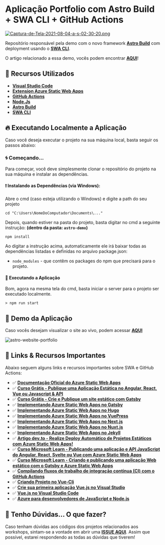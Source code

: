 # Aplicação Portfolio com Astro Build + SWA CLI + GitHub Actions

[![Captura-de-Tela-2021-08-04-a-s-02-30-20.png](https://i.postimg.cc/fLp6CYQQ/Captura-de-Tela-2021-08-04-a-s-02-30-20.png)](https://postimg.cc/DJQjyJzx)

Repositório responsável pela demo com o novo framework **[Astro Build](https://astro.build/)** com deployment usando o **[SWA CLI](https://github.com/Azure/static-web-apps-cli)**.

O artigo relacionado a essa demo, vocês podem encontrar **[AQUI](https://dev.to/glaucia86/criando-aplicacoes-com-astro-build-azure-static-web-cli-39nb)**!

## 🚀 Recursos Utilizados

- **[Visual Studio Code](https://code.visualstudio.com/?WT.mc_id=javascript-34087-gllemos)**
- **[Extension Azure Static Web Apps](https://docs.microsoft.com/pt-br/azure/static-web-apps/front-end-frameworks)**
- **[GitHub Actions](https://help.github.com/pt/actions)**
- **[Node.Js](https://nodejs.org/en/)**
- **[Astro Build](https://astro.build/)**
- **[SWA CLI](https://github.com/Azure/static-web-apps-cli)**

## 🔥 Executando Localmente a Aplicação

Caso você deseja executar o projeto na sua máquina local, basta seguir os passos abaixo:

### 🌀 Começando...

Para começar, você deve simplesmente clonar o repositório do projeto na sua máquina e instalar as dependências.

#### ❗️ Instalando as Dependências (via Windows):

Abre o cmd (caso esteja utilizando o Windows) e digite a path do seu projeto

```
cd "C:\Users\NomeDoComputador\Documents\..."
```

Depois, quando estiver na pasta do projeto, basta digitar no cmd a seguinte instrução: **(dentro da pasta: `astro-demo`)**

```
npm install
```

Ao digitar a instrução acima, automaticamente ele irá baixar todas as dependências listadas e definidas no arquivo package.json:

- `node_modules` - que contêm os packages do npm que precisará para o projeto.

#### 💨 Executando a Aplicação

Bom, agora na mesma tela do cmd, basta iniciar o server para o projeto ser executado localmente.

```
> npm run start
```

## 📣 Demo da Aplicação

Caso vocês desejam visualizar o site ao vivo, podem acessar **[AQUI](https://yellow-grass-008f2c710.azurestaticapps.net/)**

![astro-website-portfolio](./images/astro-swa-demo.gif)

## 📌 Links & Recursos Importantes

Abaixo seguem alguns links e recursos importantes sobre SWA e GitHub Actions:

- ✅ **[Documentação Oficial do Azure Static Web Apps
  ](https://docs.microsoft.com/azure/static-web-apps/?WT.mc_id=javascript-34087-gllemos)**
- ✅ **[Curso Grátis - Publique uma Aplicação Estática no Angular, React, Vue ou Javascript & API](https://docs.microsoft.com/pt-br/learn/modules/publish-app-service-static-web-app-api/?WT.mc_id=javascript-34087-gllemos)**
- ✅ **[Curso Grátis - Crie e Publique um site estático com Gatsby](https://docs.microsoft.com/pt-br/learn/modules/create-deploy-static-webapp-gatsby-app-service/?WT.mc_id=javascript-34087-gllemos)**
- ✅ **[Implementando Azure Static Web Apps no Gatsby](https://docs.microsoft.com/azure/static-web-apps/publish-gatsby/?WT.mc_id=javascript-34087-gllemos)**
- ✅ **[Implementando Azure Static Web Apps no Hugo](https://docs.microsoft.com/azure/static-web-apps/publish-hugo/?WT.mc_id=javascript-34087-gllemos)**
- ✅ **[Implementando Azure Static Web Apps no VuePress](https://docs.microsoft.com/azure/static-web-apps/publish-vuepress/?WT.mc_id=javascript-34087-gllemos)**
- ✅ **[Implementando Azure Static Web Apps no Next.js](https://docs.microsoft.com/pt-br/azure/static-web-apps/deploy-nextjs/?WT.mc_id=javascript-34087-gllemos)**
- ✅ **[Implementando Azure Static Web Apps no Nuxt.js](https://docs.microsoft.com/azure/static-web-apps/deploy-nuxtjs/?WT.mc_id=javascript-34087-gllemos)**
- ✅ **[Implementando Azure Static Web Apps no Jekyll](https://docs.microsoft.com/pt-br/azure/static-web-apps/publish-jekyll/?WT.mc_id=javascript-34087-gllemos)**
- ✅ **[Artigo dev.to - Realize Deploy Automático de Projetos Estáticos com Azure Static Web Apps!](https://dev.to/azure/realize-deploy-automatico-de-projetos-estaticos-com-azure-static-web-apps-2nfj)**
- ✅ **[Curso Microsoft Learn - Publicando uma aplicação e API JavaScript do Angular, React, Svelte ou Vue com Azure Static Web Apps](https://docs.microsoft.com/learn/modules/publish-app-service-static-web-app-api?WT.mc_id=javascript-34087-gllemos)**
- ✅ **[Curso Microsoft Learn - Criando e publicando uma aplicação Web estático com o Gatsby e Azure
  Static Web Apps](https://docs.microsoft.com/learn/modules/create-deploy-static-webapp-gatsby-app-service?WT.mc_id=javascript-34087-gllemos)**
- ✅ **[Compilando fluxos de trabalho de integração contínua (CI) com o GitHub Actions](https://docs.microsoft.com/learn/modules/github-actions-ci/?WT.mc_id=javascript-34087-gllemos)**
- ✅ **[Criando Projeto no Vue-Cli](https://cli.vuejs.org/guide/creating-a-project.html#using-the-gui)**
- ✅ **[Crie sua primeira aplicação Vue.js no Visual Studio](https://docs.microsoft.com/visualstudio/javascript/quickstart-vuejs-with-nodejs?view=vs-2019&WT.mc_id=javascript-34087-gllemos)**
- ✅ **[Vue.js no Visual Studio Code](https://code.visualstudio.com/docs/nodejs/vuejs-tutorial?WT.mc_id=javascript-34087-gllemos)**
- ✅ **[Azure para desenvolvedores de JavaScript e Node.js](https://docs.microsoft.com/javascript/azure/?view=azure-node-latest&WT.mc_id=javascript-34087-gllemos)**

## 🚩 Tenho Dúvidas... O que fazer?

Caso tenham dúvidas aos códigos dos projetos relacionados aos workshops, sintam-se a vontade em abrir uma **[ISSUE AQUI](https://github.com/glaucia86/astro-swa-demo/issues)**. Assim que possível, estarei respondendo as todas as dúvidas que tiverem!
